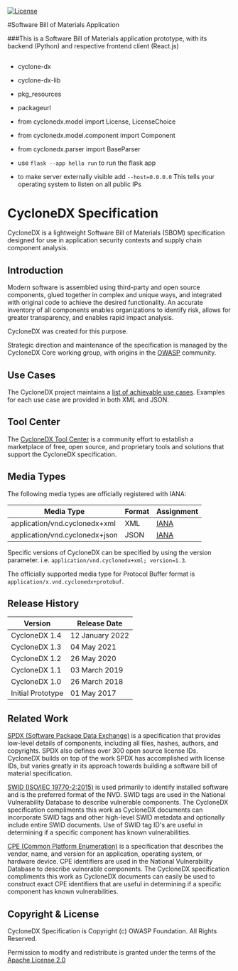 [![License][license-image]][license-url]

#Software Bill of Materials Application

###This is a Software Bill of Materials application prototype, with its backend (Python) and respective frontend client (React.js)



## 

* cyclone-dx
* cyclone-dx-lib
* pkg_resources
* packageurl

* from cyclonedx.model import License, LicenseChoice
* from cyclonedx.model.component import Component
* from cyclonedx.parser import BaseParser



* use ```flask --app hello run``` to run the flask app
* to make server externally visible add ```--host=0.0.0.0```
This tells your operating system to listen on all public IPs





# CycloneDX Specification
CycloneDX is a lightweight Software Bill of Materials (SBOM) specification designed for use in application security 
contexts and supply chain component analysis.


## Introduction
Modern software is assembled using third-party and open source components, glued together in complex and unique ways,
and integrated with original code to achieve the desired functionality. An accurate inventory of all components enables
organizations to identify risk, allows for greater transparency, and enables rapid impact analysis.

CycloneDX was created for this purpose.

Strategic direction and maintenance of the specification is managed by the CycloneDX Core working group, with origins
in the [OWASP](https://owasp.org) community.


## Use Cases
The CycloneDX project maintains a [list of achievable use cases](https://cyclonedx.org/use-cases/). Examples for each
use case are provided in both XML and JSON.


## Tool Center
The [CycloneDX Tool Center](https://cyclonedx.org/tool-center/) is a community effort to establish a marketplace of 
free, open source, and proprietary tools and solutions that support the CycloneDX specification. 


## Media Types

The following media types are officially registered with IANA:

| Media Type | Format | Assignment |
| ------- | --------- | --------- |
| application/vnd.cyclonedx+xml | XML | [IANA](https://www.iana.org/assignments/media-types/application/vnd.cyclonedx+xml) |
| application/vnd.cyclonedx+json | JSON | [IANA](https://www.iana.org/assignments/media-types/application/vnd.cyclonedx+json) |

Specific versions of CycloneDX can be specified by using the version parameter. i.e. `application/vnd.cyclonedx+xml; version=1.3`.

The officially supported media type for Protocol Buffer format is `application/x.vnd.cyclonedx+protobuf`.


## Release History

| Version | Release Date |
| ------- | --------- |
| CycloneDX 1.4 | 12 January 2022 |
| CycloneDX 1.3 | 04 May 2021 |
| CycloneDX 1.2 | 26 May 2020 |
| CycloneDX 1.1 | 03 March 2019 |
| CycloneDX 1.0 | 26 March 2018 |
| Initial Prototype | 01 May 2017 |


## Related Work
[SPDX (Software Package Data Exchange)][spdx-url] is a specification that provides low-level details of components, including all files, hashes, authors, and copyrights. SPDX also defines over 300 open source license IDs. CycloneDX builds on top of the work SPDX has accomplished with license IDs, but varies greatly in its approach towards building a software bill of material specification.

[SWID (ISO/IEC 19770-2:2015)][swid-url] is used primarily to identify installed software and is the preferred format of the NVD. SWID tags are used in the National Vulnerability Database to describe vulnerable components. The CycloneDX specification compliments this work as CycloneDX documents can incorporate SWID tags and other high-level SWID metadata and optionally include entire SWID documents. Use of SWID tag ID's are useful in determining if a specific component has known vulnerabilities.

[CPE (Common Platform Enumeration)][cpe-url] is a specification that describes the vendor, name, and version for an application, operating system, or hardware device. CPE identifiers are used in the National Vulnerability Database to describe vulnerable components. The CycloneDX specification compliments this work as CycloneDX documents can easily be used to construct exact CPE identifiers that are useful in determining if a specific component has known vulnerabilities.

## Copyright & License

CycloneDX Specification is Copyright (c) OWASP Foundation. All Rights Reserved.

Permission to modify and redistribute is granted under the terms of the [Apache License 2.0][license-url]

[license-image]: https://img.shields.io/badge/license-apache%20v2-brightgreen.svg
[license-url]: https://github.com/CycloneDX/specification/blob/master/LICENSE
[spdx-url]: https://spdx.org
[swid-url]: https://www.iso.org/standard/65666.html
[cpe-url]: https://nvd.nist.gov/products/cpe
